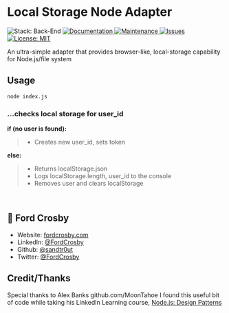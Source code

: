 # Local Storage Node Adapter

<p>
    <img alt="Stack: Back-End" src="https://img.shields.io/static/v1?label=stack&message=back-end&color=important&style=flat-square" />
    <a href="https://github.com/sandtr0ut/local-storage-node-adapter#readme">
    <img alt="Documentation" src="https://img.shields.io/badge/documentation-yes-brightgreen?style=flat-square" target="_blank" />
    </a>
    <a href="https://github.com/sandtr0ut/local-storage-node-adapter/graphs/commit-activity">
    <img alt="Maintenance" src="https://img.shields.io/badge/Maintained%3F-yes-blueviolet?style=flat-square" target="_blank" />
    </a>
    <a href="https://github.com/sandtr0ut/local-storage-node-adapter/issues">
    <img alt="Issues" src="https://img.shields.io/github/issues/sandtr0ut/crystals-collector?style=flat-square" target="_blank" />
    </a>
    <a href="https://github.com/sandtr0ut/local-storage-node-adapter/blob/master/LICENSE">
    <img alt="License: MIT" src="https://img.shields.io/badge/License-MIT-yellow?style=flat-square" target="_blank" />
  </a>
</p>

An ultra-simple adapter that provides browser-like, local-storage capability for Node.js/file system

## Usage

```
node index.js
```

### ...checks local storage for user_id

**if (no user is found):**

> - Creates new user_id, sets token

**else:**

> - Returns localStorage.json
> - Logs localStorage.length, user_id to the console
> - Removes user and clears localStorage

<br>

## 👤 **Ford Crosby**

- Website: [fordcrosby.com](fordcrosby.com)
- LinkedIn: [@FordCrosby](https://www.linkedin.com/in/fordcrosby/)
- Github: [@sandtr0ut](https://github.com/sandtr0ut)
- Twitter: [@FordCrosby](https://twitter.com/FordCrosby)

## Credit/Thanks

Special thanks to Alex Banks github.com/MoonTahoe
I found this useful bit of code while taking his LinkedIn Learning course, [Node.js: Design Patterns](https://www.linkedin.com/learning/node-js-design-patterns)
